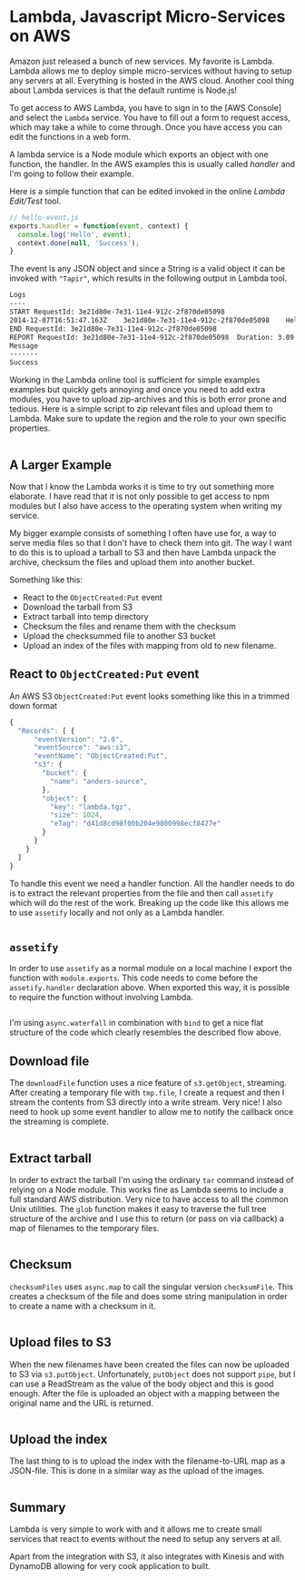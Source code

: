 # Lambda, Javascript Micro-Services on AWS

Amazon just released a bunch of new services. My favorite is Lambda.
Lambda allows me to deploy simple micro-services without having to setup any
servers at all. Everything is hosted in the AWS cloud. Another cool thing
about Lambda services is that the default runtime is Node.js!

To get access to AWS Lambda, you have to sign in to the [AWS Console] and
select the `Lambda` service. You have to fill out a form to request access,
which may take a while to come through. Once you have access you can edit the
functions in a web form.


A lambda service is a Node module which exports an object with one function,
the handler. In the AWS examples this is usually called *handler* and I'm going
to follow their example.

Here is a simple function that can be edited invoked in the online *Lambda
Edit/Test* tool.

```javascript
// hello-event.js
exports.handler = function(event, context) {
  console.log('Hello', event);
  context.done(null, 'Success');
}
```

The event is any JSON object and since a String is a valid object it can be
invoked with `"Tapir"`, which results in the following output in Lambda tool.

```sh
Logs
----
START RequestId: 3e21d80e-7e31-11e4-912c-2f870de05098
2014-12-07T16:51:47.163Z	3e21d80e-7e31-11e4-912c-2f870de05098	Hello Tapir
END RequestId: 3e21d80e-7e31-11e4-912c-2f870de05098
REPORT RequestId: 3e21d80e-7e31-11e4-912c-2f870de05098	Duration: 3.89 ms	Billed Duration: 100 ms 	Memory Size: 128 MB	Max Memory Used: 9 MB	
Message
-------
Success
```

Working in the Lambda online tool is sufficient for simple examples examples
but quickly gets annoying and once you need to add extra modules, you have to
upload zip-archives and this is both error prone and tedious. Here is a simple
script to zip relevant files and upload them to Lambda. Make sure to update the
region and the role to your own specific properties.

```sh ./upload-lambda.sh
```

## A Larger Example

Now that I know the Lambda works it is time to try out something more
elaborate. I have read that it is not only possible to get access to npm
modules but I also have access to the operating system when writing my
service. 

My bigger example consists of something I often have use for, a way to serve
media files so that I don't have to check them into git. The way I want to do
this is to upload a tarball to S3 and then have Lambda unpack the archive,
checksum the files and upload them into another bucket.

Something like this:

* React to the `ObjectCreated:Put` event
* Download the tarball from S3
* Extract tarball into temp directory
* Checksum the files and rename them with the checksum
* Upload the checksummed file to another S3 bucket
* Upload an index of the files with mapping from old to new filename.

## React to `ObjectCreated:Put` event

An AWS S3 `ObjectCreated:Put` event looks something like this in a trimmed
down format


```javascript
{
  "Records": [ {
      "eventVersion": "2.0",
      "eventSource": "aws:s3",
      "eventName": "ObjectCreated:Put",
      "s3": {
        "bucket": {
          "name": "anders-source",
        },
        "object": {
          "key": "lambda.tgz",
          "size": 1024,
          "eTag": "d41d8cd98f00b204e9800998ecf8427e"
        }
      }
    }
  ]
}
```

To handle this event we need a handler function. All the handler needs to do is
to extract the relevant properties from the file and then call `assetify` which
will do the rest of the work. Breaking up the code like this allows me to use
`assetify` locally and not only as a Lambda handler.

```sh ./assetify.js snippet-handler
```

## `assetify`

In order to use `assetify` as a normal module on a local machine I export the
function with `module.exports`. This code needs to come before the
`assetify.handler` declaration above. When exported this way, it is possible to
require the function without involving Lambda.

```javascript ./assetify.js snippet-assetify
```

I'm using `async.waterfall` in combination with `bind` to get a nice flat
structure of the code which clearly resembles the described flow above.

## Download file

The `downloadFile` function uses a nice feature of `s3.getObject`, streaming.
After creating a temporary file with `tmp.file`, I create a request and then I
stream the contents from S3 directly into a write stream. Very nice! I also
need to hook up some event handler to allow me to notify the callback once the
streaming is complete.

```javascript ./assetify.js snippet-download-file
```

## Extract tarball

In order to extract the tarball I'm using the ordinary `tar` command instead of
relying on a Node module. This works fine as Lambda seems to include a full
standard AWS distribution. Very nice to have access to all the common Unix
utilities. The `glob` function makes it easy to traverse the full tree
structure of the archive and I use this to return (or pass on via callback) a
map of filenames to the temporary files.

```javascript ./assetify.js snippet-extract-tarball
```

## Checksum

`checksumFiles` uses `async.map` to call the singular version `checksumFile`.
This creates a checksum of the file and does some string manipulation in order
to create a name with a checksum in it.

```javascript ./assetify.js snippet-checksum-files
```

## Upload files to S3

When the new filenames have been created the files can now be uploaded to S3
via `s3.putObject`. Unfortunately, `putObject` does not support `pipe`, but I
can use a ReadStream as the value of the body object and this is good enough.
After the file is uploaded an object with a mapping between the original name
and the URL is returned.

```javascript ./assetify.js snippet-upload-files
```

## Upload the index

The last thing to is to upload the index with the filename-to-URL map as a
JSON-file. This is done in a similar way as the upload of the images.

```javascript ./assetify.js snippet-upload-index
```


## Summary

Lambda is very simple to work with and it allows me to create small services
that react to events without the need to setup any servers at all.

Apart from the integration with S3, it also integrates with Kinesis and with
DynamoDB allowing for very cook application to built.

